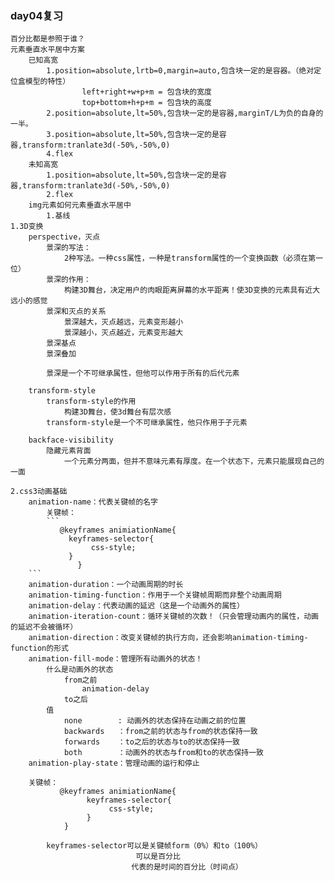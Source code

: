 ### day04复习

	百分比都是参照于谁？  
	元素垂直水平居中方案  
		已知高宽
			1.position=absolute,lrtb=0,margin=auto,包含块一定的是容器。（绝对定位盒模型的特性）
					left+right+w+p+m = 包含块的宽度
					top+bottom+h+p+m = 包含块的高度
			2.position=absolute,lt=50%,包含块一定的是容器,marginT/L为负的自身的一半。
			3.position=absolute,lt=50%,包含块一定的是容器,transform:tranlate3d(-50%,-50%,0)
			4.flex
		未知高宽
			1.position=absolute,lt=50%,包含块一定的是容器,transform:tranlate3d(-50%,-50%,0)
			2.flex
		img元素如何元素垂直水平居中
			1.基线
	1.3D变换
		perspective，灭点
			景深的写法：
				2种写法。一种css属性，一种是transform属性的一个变换函数（必须在第一位）
			景深的作用：
				构建3D舞台，决定用户的肉眼距离屏幕的水平距离！使3D变换的元素具有近大远小的感觉
			景深和灭点的关系
				景深越大，灭点越远，元素变形越小
				景深越小，灭点越近，元素变形越大
			景深基点
			景深叠加
			
			景深是一个不可继承属性，但他可以作用于所有的后代元素
			
		transform-style
			transform-style的作用
				构建3D舞台，使3d舞台有层次感
			transform-style是一个不可继承属性，他只作用于子元素
			
		backface-visibility
			隐藏元素背面
				一个元素分两面，但并不意味元素有厚度。在一个状态下，元素只能展现自己的一面
				
	2.css3动画基础
		animation-name：代表关键帧的名字
			关键帧：
			```
			   @keyframes animiationName{
				 keyframes-selector{
				      css-style;
				 }
    			   }
		```
		animation-duration：一个动画周期的时长
		animation-timing-function：作用于一个关键帧周期而非整个动画周期
		animation-delay：代表动画的延迟（这是一个动画外的属性）
		animation-iteration-count：循环关键帧的次数！（只会管理动画内的属性，动画的延迟不会被循环）
		animation-direction：改变关键帧的执行方向，还会影响animation-timing-function的形式
		animation-fill-mode：管理所有动画外的状态！
			什么是动画外的状态
				from之前
					animation-delay
				to之后
			值
				none		: 动画外的状态保持在动画之前的位置
				backwards	：from之前的状态与from的状态保持一致
				forwards	：to之后的状态与to的状态保持一致
				both		：动画外的状态与from和to的状态保持一致
		animation-play-state：管理动画的运行和停止
		
		关键帧：
			   @keyframes animiationName{
	                 keyframes-selector{
	                      css-style;
	                 }
    			}
    			
			keyframes-selector可以是关键帧form（0%）和to（100%）
							    可以是百分比
							   代表的是时间的百分比（时间点） 	
